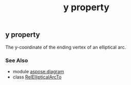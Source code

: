 ﻿---
title: y property
second_title: Aspose.Diagram for Python via .NET API References
description: 
type: docs
weight: 100
url: /python-net/aspose.diagram/relellipticalarcto/y/
is_root: false
---

## y property


The y-coordinate of the ending vertex of an elliptical arc.

### See Also
* module [aspose.diagram](../../)
* class [RelEllipticalArcTo](/diagram/python-net/aspose.diagram/relellipticalarcto)
